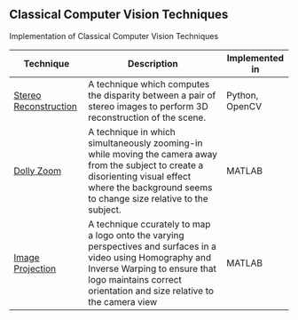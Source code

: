 ## Classical Computer Vision Techniques

Implementation of Classical Computer Vision Techniques

| Technique | Description | Implemented in |
|-----------|-------------| ---------|
| [Stereo Reconstruction](./stereo-reconstruction/) | A technique which computes the disparity between a pair of stereo images to perform 3D reconstruction of the scene. | Python, OpenCV |
| [Dolly Zoom](./dolly-zoom/) | A technique in which simultaneously zooming-in while moving the camera away from the subject to create a disorienting visual effect where the background seems to change size relative to the subject. | MATLAB |
| [Image Projection](./image_projection/) | A technique ccurately to map a logo onto the varying perspectives and surfaces in a video using Homography and Inverse Warping to ensure that logo maintains correct orientation and size relative to the camera view| MATLAB |
